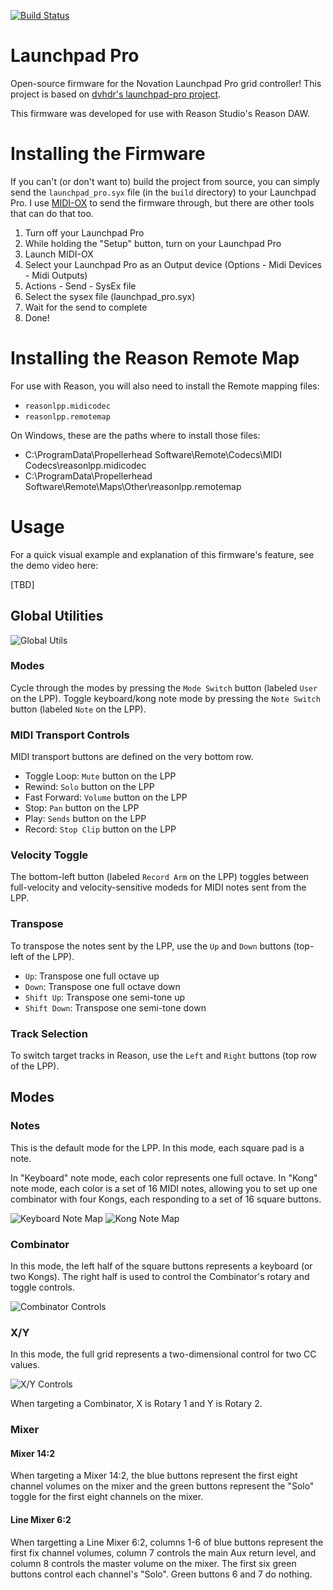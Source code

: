 [![Build Status](https://travis-ci.org/dvhdr/launchpad-pro.svg?branch=master)](https://travis-ci.org/dvhdr/launchpad-pro)

# Launchpad Pro

Open-source firmware for the Novation Launchpad Pro grid controller! This project is based on [dvhdr's launchpad-pro project](https://github.com/dvhdr/launchpad-pro).

This firmware was developed for use with Reason Studio's Reason DAW.

# Installing the Firmware

If you can't (or don't want to) build the project from source, you can simply send the `launchpad_pro.syx` file (in the `build` directory) to your Launchpad Pro.
I use [MIDI-OX](http://www.midiox.com/) to send the firmware through, but there are other tools that can do that too.

1. Turn off your Launchpad Pro
2. While holding the "Setup" button, turn on your Launchpad Pro
3. Launch MIDI-OX 
4. Select your Launchpad Pro as an Output device (Options - Midi Devices - Midi Outputs)
5. Actions - Send - SysEx file
6. Select the sysex file (launchpad_pro.syx)
7. Wait for the send to complete
8. Done!

# Installing the Reason Remote Map

For use with Reason, you will also need to install the Remote mapping files:
- `reasonlpp.midicodec`
- `reasonlpp.remotemap`

On Windows, these are the paths where to install those files:
- C:\ProgramData\Propellerhead Software\Remote\Codecs\MIDI Codecs\reasonlpp.midicodec
- C:\ProgramData\Propellerhead Software\Remote\Maps\Other\reasonlpp.remotemap

# Usage

For a quick visual example and explanation of this firmware's feature, see the demo video here:

[TBD]

## Global Utilities

![Global Utils](ReasonLPPGlobalControls.png "Global Utils")

### Modes

Cycle through the modes by pressing the `Mode Switch` button (labeled `User` on the LPP).
Toggle keyboard/kong note mode by pressing the `Note Switch` button (labeled `Note` on the LPP).

### MIDI Transport Controls

MIDI transport buttons are defined on the very bottom row.

- Toggle Loop: `Mute` button on the LPP
- Rewind: `Solo` button on the LPP
- Fast Forward: `Volume` button on the LPP
- Stop: `Pan` button on the LPP
- Play: `Sends` button on the LPP
- Record: `Stop Clip` button on the LPP

### Velocity Toggle

The bottom-left button (labeled `Record Arm` on the LPP) toggles between full-velocity and velocity-sensitive modeds for MIDI notes sent from the LPP.

### Transpose

To transpose the notes sent by the LPP, use the `Up` and `Down` buttons (top-left of the LPP).
- `Up`: Transpose one full octave up
- `Down`: Transpose one full octave down
- `Shift Up`: Transpose one semi-tone up
- `Shift Down`: Transpose one semi-tone down

### Track Selection

To switch target tracks in Reason, use the `Left` and `Right` buttons (top row of the LPP).

## Modes

### Notes

This is the default mode for the LPP.
In this mode, each square pad is a note.

In "Keyboard" note mode, each color represents one full octave.
In "Kong" note mode, each color is a set of 16 MIDI notes, allowing you to set up one combinator with four Kongs, each responding to a set of 16 square buttons.

![Keyboard Note Map](ReasonLPPNoteMap.png "Keyboard Note Map")
![Kong Note Map](ReasonLPPKongMap.png "Kong Note Map")

### Combinator

In this mode, the left half of the square buttons represents a keyboard (or two Kongs). The right half is used to control the Combinator's rotary and toggle controls.

![Combinator Controls](ReasonLPPCombiControls.png "Combinator Controls")

### X/Y

In this mode, the full grid represents a two-dimensional control for two CC values.

![X/Y Controls](ReasonLPPXYControls.png "X/Y Controls")

When targeting a Combinator, X is Rotary 1 and Y is Rotary 2.

### Mixer

#### Mixer 14:2

When targeting a Mixer 14:2, the blue buttons represent the first eight channel volumes on the mixer and the green buttons represent the "Solo" toggle for the first eight channels on the mixer.

#### Line Mixer 6:2

When targetting a Line Mixer 6:2, columns 1-6 of blue buttons represent the first fix channel volumes, column 7 controls the main Aux return level, and column 8 controls the master volume on the mixer.
The first six green buttons control each channel's "Solo". Green buttons 6 and 7 do nothing.